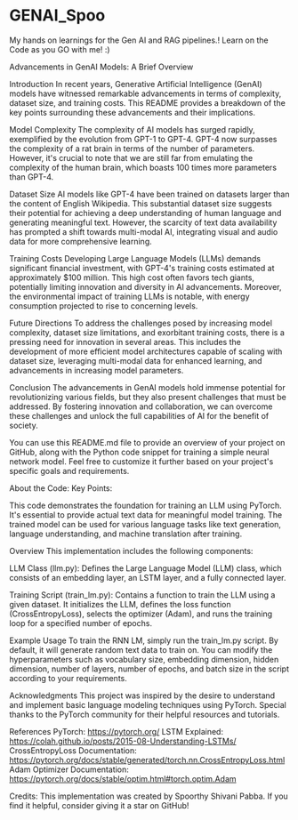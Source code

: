 # GENAI_Spoo
My hands on learnings for the Gen AI and RAG pipelines.! Learn on the Code as you GO with me! :)

Advancements in GenAI Models: 
A Brief Overview

Introduction
In recent years, Generative Artificial Intelligence (GenAI) models have witnessed remarkable advancements in terms of complexity, dataset size, and training costs. This README provides a breakdown of the key points surrounding these advancements and their implications.

Model Complexity
The complexity of AI models has surged rapidly, exemplified by the evolution from GPT-1 to GPT-4. GPT-4 now surpasses the complexity of a rat brain in terms of the number of parameters. However, it's crucial to note that we are still far from emulating the complexity of the human brain, which boasts 100 times more parameters than GPT-4.

Dataset Size
AI models like GPT-4 have been trained on datasets larger than the content of English Wikipedia. This substantial dataset size suggests their potential for achieving a deep understanding of human language and generating meaningful text. However, the scarcity of text data availability has prompted a shift towards multi-modal AI, integrating visual and audio data for more comprehensive learning.

Training Costs
Developing Large Language Models (LLMs) demands significant financial investment, with GPT-4's training costs estimated at approximately $100 million. This high cost often favors tech giants, potentially limiting innovation and diversity in AI advancements. Moreover, the environmental impact of training LLMs is notable, with energy consumption projected to rise to concerning levels.

Future Directions
To address the challenges posed by increasing model complexity, dataset size limitations, and exorbitant training costs, there is a pressing need for innovation in several areas. This includes the development of more efficient model architectures capable of scaling with dataset size, leveraging multi-modal data for enhanced learning, and advancements in increasing model parameters.

Conclusion
The advancements in GenAI models hold immense potential for revolutionizing various fields, but they also present challenges that must be addressed. By fostering innovation and collaboration, we can overcome these challenges and unlock the full capabilities of AI for the benefit of society.

You can use this README.md file to provide an overview of your project on GitHub, along with the Python code snippet for training a simple neural network model. Feel free to customize it further based on your project's specific goals and requirements.

About the Code:
Key Points:

This code demonstrates the foundation for training an LLM using PyTorch.
It's essential to provide actual text data for meaningful model training.
The trained model can be used for various language tasks like text generation, language understanding, and machine translation after training.

Overview
This implementation includes the following components:

LLM Class (llm.py): Defines the Large Language Model (LLM) class, which consists of an embedding layer, an LSTM layer, and a fully connected layer.

Training Script (train_lm.py): Contains a function to train the LLM using a given dataset. It initializes the LLM, defines the loss function (CrossEntropyLoss), selects the optimizer (Adam), and runs the training loop for a specified number of epochs.

Example Usage
To train the RNN LM, simply run the train_lm.py script. By default, it will generate random text data to train on. You can modify the hyperparameters such as vocabulary size, embedding dimension, hidden dimension, number of layers, number of epochs, and batch size in the script according to your requirements.

Acknowledgments
This project was inspired by the desire to understand and implement basic language modeling techniques using PyTorch. Special thanks to the PyTorch community for their helpful resources and tutorials.

References
PyTorch: https://pytorch.org/
LSTM Explained: https://colah.github.io/posts/2015-08-Understanding-LSTMs/
CrossEntropyLoss Documentation: https://pytorch.org/docs/stable/generated/torch.nn.CrossEntropyLoss.html
Adam Optimizer Documentation: https://pytorch.org/docs/stable/optim.html#torch.optim.Adam

Credits: This implementation was created by Spoorthy Shivani Pabba. If you find it helpful, consider giving it a star on GitHub!